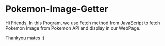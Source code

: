 # Pokemon-Image-Getter

Hi Friends,
 In this Program, we use Fetch method from JavaScript to fetch Pokemon Image from Pokemon API and display in our WebPage.

 Thankyou mates :)

